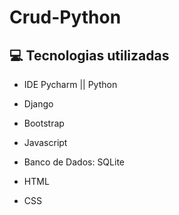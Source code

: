 # Crud-Python
## :computer: Tecnologias utilizadas 
<div class="tecnologias" style= "text-align:justify">
  
  - IDE Pycharm || Python 

- Django

- Bootstrap

- Javascript

- Banco de Dados: SQLite

- HTML

- CSS
</div>
</br>

